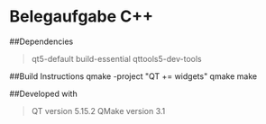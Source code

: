 # Belegaufgabe C++

##Dependencies
>qt5-default
>build-essential
>qttools5-dev-tools

##Build Instructions
qmake -project "QT += widgets"
qmake
make

##Developed with
>QT version 5.15.2
>QMake version 3.1
